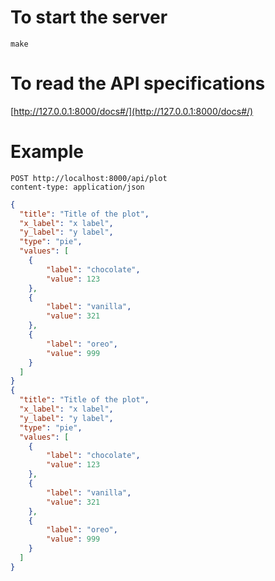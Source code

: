 # To start the server

`make`

# To read the API specifications

[http://127.0.0.1:8000/docs#/](http://127.0.0.1:8000/docs#/)

# Example

```
POST http://localhost:8000/api/plot
content-type: application/json
```

```json
{
  "title": "Title of the plot",
  "x_label": "x label",
  "y_label": "y label",
  "type": "pie",
  "values": [
    {
        "label": "chocolate",
        "value": 123
    },
    {
        "label": "vanilla",
        "value": 321
    },
    {
        "label": "oreo",
        "value": 999
    }
  ]
}
{
  "title": "Title of the plot",
  "x_label": "x label",
  "y_label": "y label",
  "type": "pie",
  "values": [
    {
        "label": "chocolate",
        "value": 123
    },
    {
        "label": "vanilla",
        "value": 321
    },
    {
        "label": "oreo",
        "value": 999
    }
  ]
}
```
